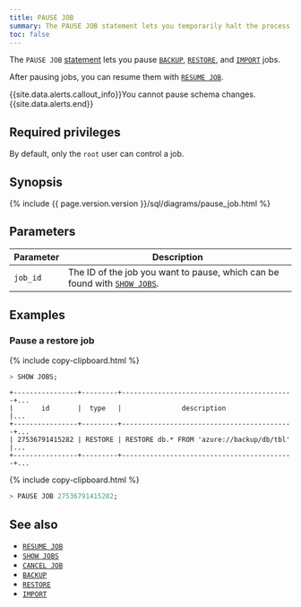 ```yaml
---
title: PAUSE JOB
summary: The PAUSE JOB statement lets you temporarily halt the process of potentially long-running jobs.
toc: false
---
```


The `PAUSE JOB` [statement](sql-statements.html) lets you pause [`BACKUP`](backup.html), [`RESTORE`](restore.html), and [`IMPORT`](import.html) jobs.

After pausing jobs, you can resume them with [`RESUME JOB`](resume-job.html).

{{site.data.alerts.callout_info}}You cannot pause schema changes.{{site.data.alerts.end}}

<div id="toc"></div>

## Required privileges

By default, only the `root` user can control a job.

## Synopsis

<div>
{% include {{ page.version.version }}/sql/diagrams/pause_job.html %}
</div>

## Parameters

Parameter | Description
----------|------------
`job_id` | The ID of the job you want to pause, which can be found with [`SHOW JOBS`](show-jobs.html).

## Examples

### Pause a restore job

{% include copy-clipboard.html %}
~~~ sql
> SHOW JOBS;
~~~

~~~
+----------------+---------+-------------------------------------------+...
|       id       |  type   |               description                 |...
+----------------+---------+-------------------------------------------+...
| 27536791415282 | RESTORE | RESTORE db.* FROM 'azure://backup/db/tbl' |...
+----------------+---------+-------------------------------------------+...
~~~

{% include copy-clipboard.html %}
~~~ sql
> PAUSE JOB 27536791415282;
~~~

## See also

- [`RESUME JOB`](resume-job.html)
- [`SHOW JOBS`](show-jobs.html)
- [`CANCEL JOB`](cancel-job.html)
- [`BACKUP`](backup.html)
- [`RESTORE`](restore.html)
- [`IMPORT`](import.html)
